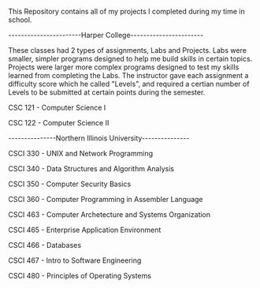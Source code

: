 This Repository contains all of my projects I completed during my time in school.


-----------------------Harper College-----------------------

These classes had 2 types of assignments, Labs and Projects. Labs
were smaller, simpler programs designed to help me build skills 
in certain topics. Projects were larger more complex programs
designed to test my skills learned from completing the Labs.
The instructor gave each assignment a difficulty score which he 
called "Levels", and required a certian number of Levels to be 
submitted at certain points during the semester.

CSC 121 - Computer Science I

CSC 122 - Computer Science II


---------------Northern Illinois University---------------

CSCI 330 - UNIX and Network Programming

CSCI 340 - Data Structures and Algorithm Analysis

CSCI 350 - Computer Security Basics

CSCI 360 - Computer Programming in Assembler Language

CSCI 463 - Computer Archetecture and Systems Organization

CSCI 465 - Enterprise Application Environment

CSCI 466 - Databases

CSCI 467 - Intro to Software Engineering

CSCI 480 - Principles of Operating Systems
